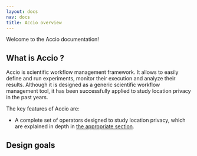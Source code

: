 ```yaml
---
layout: docs
nav: docs
title: Accio overview
---
```


Welcome to the Accio documentation!

## What is Accio ?
Accio is scientific workflow management framework.
It allows to easily define and run experiments, monitor their execution and analyze their results.
Although it is designed as a generic scientific workflow management tool, it has been successfully applied to study location privacy in the past years.

The key features of Accio are:

  * A complete set of operators designed to study location privacy, which are explained in depth in [the appropriate section](/privacy).

## Design goals
